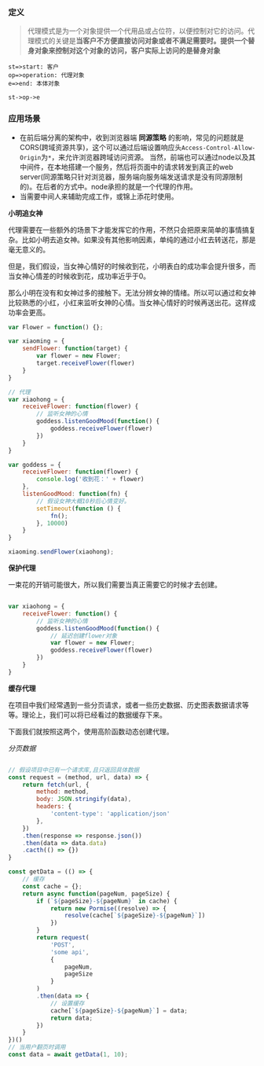 ### 定义
> 代理模式是为一个对象提供一个代用品或占位符，以便控制对它的访问。代理模式的关键是**当客户不方便直接访问对象或者不满足需要时。提供一个替身对象来控制对这个对象的访问，客户实际上访问的是替身对象**


```flow
st=>start: 客户
op=>operation: 代理对象
e=>end: 本体对象

st->op->e
```


### 应用场景

- 在前后端分离的架构中，收到浏览器端 **同源策略** 的影响，常见的问题就是CORS(跨域资源共享)，这个可以通过后端设置响应头`Access-Control-Allow-Origin`为`*`，来允许浏览器跨域访问资源。
当然，前端也可以通过node以及其中间件，在本地搭建一个服务，然后将页面中的请求转发到真正的web server(同源策略只针对浏览器，服务端向服务端发送请求是没有同源限制的)。在后者的方式中。node承担的就是一个代理的作用。
- 当需要中间人来辅助完成工作，或锦上添花时使用。 



**小明追女神**

代理需要在一些额外的场景下才能发挥它的作用，不然只会把原来简单的事情搞复杂。比如小明去追女神。如果没有其他影响因素，单纯的通过小红去转送花，那是毫无意义的。

但是，我们假设，当女神心情好的时候收到花，小明表白的成功率会提升很多，而当女神心情差的时候收到花，成功率近乎于0。

那么小明在没有和女神过多的接触下。无法分辨女神的情绪。所以可以通过和女神比较熟悉的小红，小红来监听女神的心情。当女神心情好的时候再送出花。这样成功率会更高。

```js
var Flower = function() {};

var xiaoming = {
    sendFlower: function(target) {
        var flower = new Flower;
        target.receiveFlower(flower)
    }
}

// 代理
var xiaohong = {
    receiveFlower: function(flower) {
        // 监听女神的心情
        goddess.listenGoodMood(function() {
            goddess.receiveFlower(flower)
        })
    }
}

var goddess = {
    receiveFlower: function(flower) {
        console.log('收到花：' + flower)
    },
    listenGoodMood: function(fn) {
        // 假设女神大概10秒后心情变好。
        setTimeout(function () {
            fn();
        }, 10000)
    }
}

xiaoming.sendFlower(xiaohong);

```

**保护代理**

一束花的开销可能很大，所以我们需要当真正需要它的时候才去创建。

```js

var xiaohong = {
    receiveFlower: function() {
        // 监听女神的心情
        goddess.listenGoodMood(function() {
            // 延迟创建flower对象
            var flower = new Flower;
            goddess.receiveFlower(flower)
        })
    }
}
```


**缓存代理**

在项目中我们经常遇到一些分页请求，或者一些历史数据、历史图表数据请求等等。理论上，我们可以将已经看过的数据缓存下来。

下面我们就按照这两个，使用高阶函数动态创建代理。

*分页数据*

```js

// 假设项目中已有一个请求库,且只返回具体数据
const request = (method, url, data) => {
    return fetch(url, {
        method: method,
        body: JSON.stringify(data),
        headers: {
            'content-type': 'application/json'
        },
    })
    .then(response => response.json())
    .then(data => data.data)
    .cacth(() => {})
}

const getData = (() => {
    // 缓存
    const cache = {};
    return async function(pageNum, pageSize) {
        if (`${pageSize}-${pageNum}` in cache) {
            return new Pormise((resolve) => {
                resolve(cache[`${pageSize}-${pageNum}`])
            })
        }
        return request(
            'POST',
            'some api',
            {
                pageNum, 
                pageSize
            }
        )
        .then(data => {
            // 设置缓存
            cache[`${pageSize}-${pageNum}`] = data;
            return data;
        })
    }
})()
// 当用户翻页时调用
const data = await getData(1, 10);
```